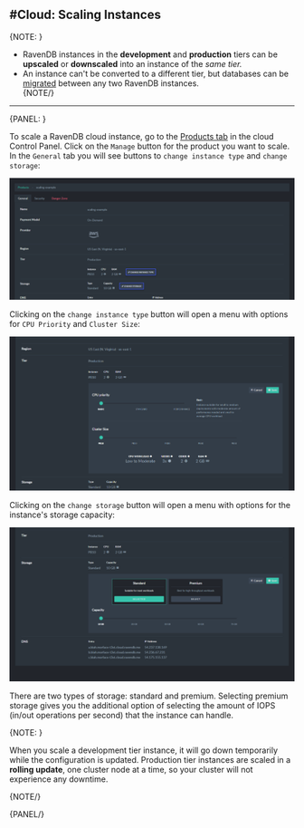 #Cloud: Scaling Instances
---

{NOTE: }

* RavenDB instances in the **development** and **production** tiers can be **upscaled** or **downscaled** into an 
instance of the *same tier.*  
* An instance can't be converted to a different tier, but databases can be [migrated](cloud-migration) between any 
two RavenDB instances.  
{NOTE/}

---

{PANEL: }

To scale a RavenDB cloud instance, go to the [Products tab](../cloud/cloud-control-panel#the-products-tab) 
in the cloud Control Panel. Click on the `Manage` button for the product you want to scale. In the `General` 
tab you will see buttons to `change instance type` and `change storage`:

![Figure 1: Scaling Buttons](images/CloudScaling_1.png)  
  
Clicking on the `change instance type` button will open a menu with options for `CPU Priority` and `Cluster Size`:  

![](images/CloudScaling_instance.png)  
  
Clicking on the `change storage` button will open a menu with options for the instance's storage capacity:  

![](images/CloudScaling_storage.png)  
  
There are two types of storage: standard and premium. Selecting premium storage gives you the additional option 
of selecting the amount of IOPS (in/out operations per second) that the instance can handle.  

{NOTE: }

When you scale a development tier instance, it will go down temporarily while the configuration is updated. 
Production tier instances are scaled in a **rolling update**, one cluster node at a time, so your cluster will 
not experience any downtime.  

{NOTE/}

{PANEL/}

